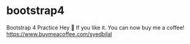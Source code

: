 # bootstrap4
Bootstrap 4 Practice
Hey 👋 If you like it. You can now buy me a coffee! 
https://www.buymeacoffee.com/syedbilal
